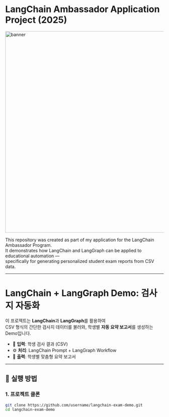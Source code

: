 # LangChain Ambassador Application Project (2025)
<img width="1136" height="640" alt="banner" src="https://github.com/user-attachments/assets/ef3f5baf-c406-4ac3-996c-ee47852be5c3" />

This repository was created as part of my application for the LangChain Ambassador Program.  
It demonstrates how LangChain and LangGraph can be applied to educational automation —  
specifically for generating personalized student exam reports from CSV data.

---


# LangChain + LangGraph Demo: 검사지 자동화

이 프로젝트는 **LangChain**과 **LangGraph**를 활용하여  
CSV 형식의 간단한 검사지 데이터를 불러와, 학생별 **자동 요약 보고서**를 생성하는 Demo입니다.  

- 🧠 **입력**: 학생 검사 결과 (CSV)  
- ⚙️ **처리**: LangChain Prompt + LangGraph Workflow  
- 📄 **출력**: 학생별 맞춤형 요약 보고서  

---

## 🚀 실행 방법

### 1. 프로젝트 클론
```bash
git clone https://github.com/username/langchain-exam-demo.git
cd langchain-exam-demo

